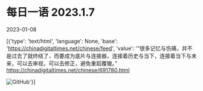# 每日一语 2023.1.7

2023-01-08

[{'type': 'text/html', 'language': None, 'base': 'https://chinadigitaltimes.net/chinese/feed', 'value': '“很多记忆与伤痛，并不是过去了就终结了，而要成为底片与连接器，连接着历史与当下，连接着当下与未来，可以去审视，可以去修正，避免重蹈覆辙。” https://chinadigitaltimes.net/chinese/691780.html

![GitHub](https://chinadigitaltimes.net/chinese/files/2023/01/20230107_dailyquote.png)'}]